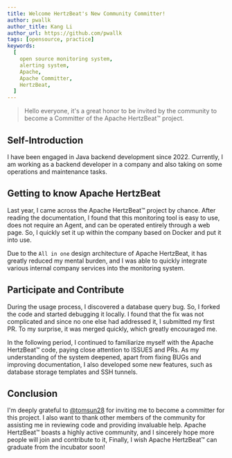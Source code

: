 ```yaml
---
title: Welcome HertzBeat's New Community Committer!
author: pwallk
author_title: Kang Li
author_url: https://github.com/pwallk
tags: [opensource, practice]
keywords:
  [
    open source monitoring system,
    alerting system,
    Apache,
    Apache Committer,
    HertzBeat,
  ]
---
```


> Hello everyone, it's a great honor to be invited by the community to become a Committer of the Apache HertzBeat™ project.

## Self-Introduction

I have been engaged in Java backend development since 2022. Currently, I am working as a backend developer in a company and also taking on some operations and maintenance tasks.

## Getting to know Apache HertzBeat

Last year, I came across the Apache HertzBeat™ project by chance. After reading the documentation, I found that this monitoring tool is easy to use, does not require an Agent, and can be operated entirely through a web page. So, I quickly set it up within the company based on Docker and put it into use.

Due to the `All in one` design architecture of Apache HertzBeat, it has greatly reduced my mental burden, and I was able to quickly integrate various internal company services into the monitoring system.

## Participate and Contribute

During the usage process, I discovered a database query bug. So, I forked the code and started debugging it locally. I found that the fix was not complicated and since no one else had addressed it, I submitted my first PR. To my surprise, it was merged quickly, which greatly encouraged me.

In the following period, I continued to familiarize myself with the Apache HertzBeat™ code, paying close attention to ISSUES and PRs. As my understanding of the system deepened, apart from fixing BUGs and improving documentation, I also developed some new features, such as database storage templates and SSH tunnels.

## Conclusion

I'm deeply grateful to [@tomsun28](https://github.com/tomsun28) for inviting me to become a committer for this project. I also want to thank other members of the community for assisting me in reviewing code and providing invaluable help. Apache HertzBeat™ boasts a highly active community, and I sincerely hope more people will join and contribute to it, Finally, I wish Apache HertzBeat™ can graduate from the incubator soon!
